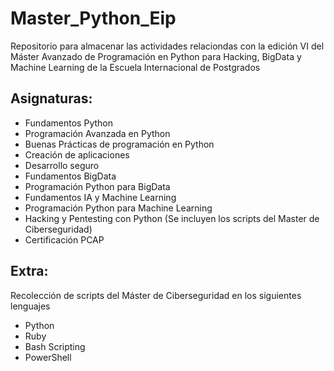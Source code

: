 # Master_Python_Eip

Repositorio para almacenar las actividades relaciondas con la edición VI del Máster Avanzado de Programación en Python para Hacking, BigData y Machine Learning de la Escuela Internacional de Postgrados

## Asignaturas:
- Fundamentos Python
- Programación Avanzada en Python
- Buenas Prácticas de programación en Python
- Creación de aplicaciones
- Desarrollo seguro
- Fundamentos BigData
- Programación Python para BigData
- Fundamentos IA y Machine Learning
- Programación Python para Machine Learning
- Hacking y Pentesting con Python (Se incluyen los scripts del Master de Ciberseguridad)
- Certificación PCAP

## Extra:
Recolección de scripts del Máster de Ciberseguridad en los siguientes lenguajes
* Python
* Ruby
* Bash Scripting
* PowerShell
